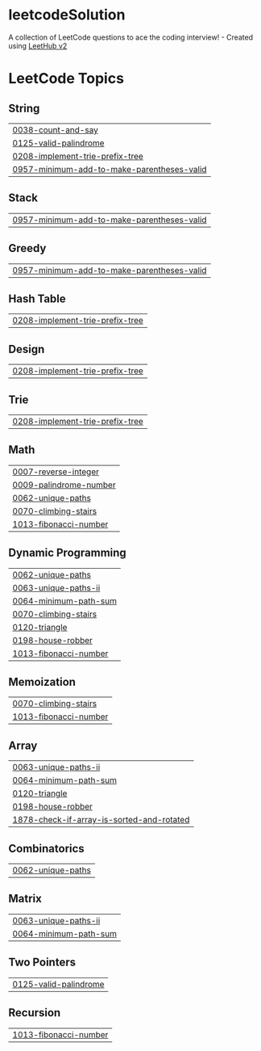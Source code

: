 # leetcodeSolution
A collection of LeetCode questions to ace the coding interview! - Created using [LeetHub v2](https://github.com/arunbhardwaj/LeetHub-2.0)

<!---LeetCode Topics Start-->
# LeetCode Topics
## String
|  |
| ------- |
| [0038-count-and-say](https://github.com/GokulMs-1045/leetcodeSolution/tree/master/0038-count-and-say) |
| [0125-valid-palindrome](https://github.com/GokulMs-1045/leetcodeSolution/tree/master/0125-valid-palindrome) |
| [0208-implement-trie-prefix-tree](https://github.com/GokulMs-1045/leetcodeSolution/tree/master/0208-implement-trie-prefix-tree) |
| [0957-minimum-add-to-make-parentheses-valid](https://github.com/GokulMs-1045/leetcodeSolution/tree/master/0957-minimum-add-to-make-parentheses-valid) |
## Stack
|  |
| ------- |
| [0957-minimum-add-to-make-parentheses-valid](https://github.com/GokulMs-1045/leetcodeSolution/tree/master/0957-minimum-add-to-make-parentheses-valid) |
## Greedy
|  |
| ------- |
| [0957-minimum-add-to-make-parentheses-valid](https://github.com/GokulMs-1045/leetcodeSolution/tree/master/0957-minimum-add-to-make-parentheses-valid) |
## Hash Table
|  |
| ------- |
| [0208-implement-trie-prefix-tree](https://github.com/GokulMs-1045/leetcodeSolution/tree/master/0208-implement-trie-prefix-tree) |
## Design
|  |
| ------- |
| [0208-implement-trie-prefix-tree](https://github.com/GokulMs-1045/leetcodeSolution/tree/master/0208-implement-trie-prefix-tree) |
## Trie
|  |
| ------- |
| [0208-implement-trie-prefix-tree](https://github.com/GokulMs-1045/leetcodeSolution/tree/master/0208-implement-trie-prefix-tree) |
## Math
|  |
| ------- |
| [0007-reverse-integer](https://github.com/GokulMs-1045/leetcodeSolution/tree/master/0007-reverse-integer) |
| [0009-palindrome-number](https://github.com/GokulMs-1045/leetcodeSolution/tree/master/0009-palindrome-number) |
| [0062-unique-paths](https://github.com/GokulMs-1045/leetcodeSolution/tree/master/0062-unique-paths) |
| [0070-climbing-stairs](https://github.com/GokulMs-1045/leetcodeSolution/tree/master/0070-climbing-stairs) |
| [1013-fibonacci-number](https://github.com/GokulMs-1045/leetcodeSolution/tree/master/1013-fibonacci-number) |
## Dynamic Programming
|  |
| ------- |
| [0062-unique-paths](https://github.com/GokulMs-1045/leetcodeSolution/tree/master/0062-unique-paths) |
| [0063-unique-paths-ii](https://github.com/GokulMs-1045/leetcodeSolution/tree/master/0063-unique-paths-ii) |
| [0064-minimum-path-sum](https://github.com/GokulMs-1045/leetcodeSolution/tree/master/0064-minimum-path-sum) |
| [0070-climbing-stairs](https://github.com/GokulMs-1045/leetcodeSolution/tree/master/0070-climbing-stairs) |
| [0120-triangle](https://github.com/GokulMs-1045/leetcodeSolution/tree/master/0120-triangle) |
| [0198-house-robber](https://github.com/GokulMs-1045/leetcodeSolution/tree/master/0198-house-robber) |
| [1013-fibonacci-number](https://github.com/GokulMs-1045/leetcodeSolution/tree/master/1013-fibonacci-number) |
## Memoization
|  |
| ------- |
| [0070-climbing-stairs](https://github.com/GokulMs-1045/leetcodeSolution/tree/master/0070-climbing-stairs) |
| [1013-fibonacci-number](https://github.com/GokulMs-1045/leetcodeSolution/tree/master/1013-fibonacci-number) |
## Array
|  |
| ------- |
| [0063-unique-paths-ii](https://github.com/GokulMs-1045/leetcodeSolution/tree/master/0063-unique-paths-ii) |
| [0064-minimum-path-sum](https://github.com/GokulMs-1045/leetcodeSolution/tree/master/0064-minimum-path-sum) |
| [0120-triangle](https://github.com/GokulMs-1045/leetcodeSolution/tree/master/0120-triangle) |
| [0198-house-robber](https://github.com/GokulMs-1045/leetcodeSolution/tree/master/0198-house-robber) |
| [1878-check-if-array-is-sorted-and-rotated](https://github.com/GokulMs-1045/leetcodeSolution/tree/master/1878-check-if-array-is-sorted-and-rotated) |
## Combinatorics
|  |
| ------- |
| [0062-unique-paths](https://github.com/GokulMs-1045/leetcodeSolution/tree/master/0062-unique-paths) |
## Matrix
|  |
| ------- |
| [0063-unique-paths-ii](https://github.com/GokulMs-1045/leetcodeSolution/tree/master/0063-unique-paths-ii) |
| [0064-minimum-path-sum](https://github.com/GokulMs-1045/leetcodeSolution/tree/master/0064-minimum-path-sum) |
## Two Pointers
|  |
| ------- |
| [0125-valid-palindrome](https://github.com/GokulMs-1045/leetcodeSolution/tree/master/0125-valid-palindrome) |
## Recursion
|  |
| ------- |
| [1013-fibonacci-number](https://github.com/GokulMs-1045/leetcodeSolution/tree/master/1013-fibonacci-number) |
<!---LeetCode Topics End-->
